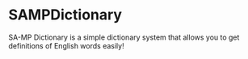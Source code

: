 # SAMPDictionary
SA-MP Dictionary is a simple dictionary system that allows you to get definitions of English words easily! 
